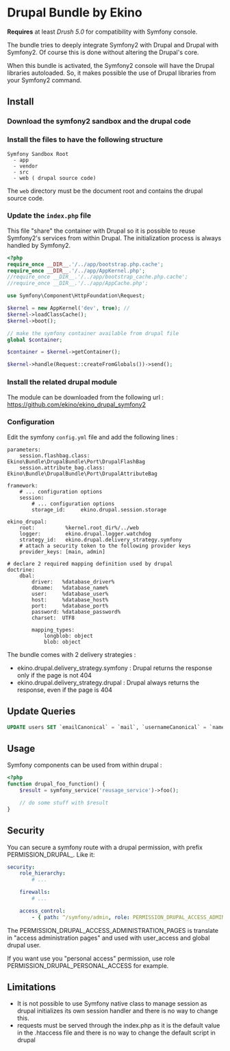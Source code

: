 Drupal Bundle by Ekino
======================

**Requires** at least *Drush 5.0* for compatibility with Symfony console.

The bundle tries to deeply integrate Symfony2 with Drupal and Drupal with Symfony2. Of course this is done without
altering the Drupal's core.

When this bundle is activated, the Symfony2 console will have the Drupal libraries autoloaded. So, it makes possible
the use of Drupal libraries from your Symfony2 command.

Install
-------

### Download the symfony2 sandbox and the drupal code

### Install the files to have the following structure

    Symfony Sandbox Root
      - app
      - vendor
      - src
      - web ( drupal source code)

The ``web`` directory must be the document root and contains the drupal source code.

### Update the ``index.php`` file

This file "share" the container with Drupal so it is possible to reuse Symfony2's services from within Drupal. The
initialization process is always handled by Symfony2.

``` php
<?php
require_once __DIR__.'/../app/bootstrap.php.cache';
require_once __DIR__.'/../app/AppKernel.php';
//require_once __DIR__.'/../app/bootstrap_cache.php.cache';
//require_once __DIR__.'/../app/AppCache.php';

use Symfony\Component\HttpFoundation\Request;

$kernel = new AppKernel('dev', true); //
$kernel->loadClassCache();
$kernel->boot();

// make the symfony container available from drupal file
global $container;

$container = $kernel->getContainer();

$kernel->handle(Request::createFromGlobals())->send();
```
### Install the related drupal module

The module can be downloaded from the following url : https://github.com/ekino/ekino_drupal_symfony2

### Configuration

Edit the symfony ``config.yml`` file and add the following lines :

    parameters:
        session.flashbag.class:       Ekino\Bundle\DrupalBundle\Port\DrupalFlashBag
        session.attribute_bag.class:  Ekino\Bundle\DrupalBundle\Port\DrupalAttributeBag

    framework:
        # ... configuration options
        session:
            # ... configuration options
            storage_id:     ekino.drupal.session.storage

    ekino_drupal:
        root:          %kernel.root_dir%/../web
        logger:        ekino.drupal.logger.watchdog
        strategy_id:   ekino.drupal.delivery_strategy.symfony
        # attach a security token to the following provider keys
        provider_keys: [main, admin]

    # declare 2 required mapping definition used by drupal
    doctrine:
        dbal:
            driver:   %database_driver%
            dbname:   %database_name%
            user:     %database_user%
            host:     %database_host%
            port:     %database_port%
            password: %database_password%
            charset:  UTF8

            mapping_types:
                longblob: object
                blob: object

The bundle comes with 2 delivery strategies :

* ekino.drupal.delivery_strategy.symfony : Drupal returns the response only if the page is not 404
* ekino.drupal.delivery_strategy.drupal  : Drupal always returns the response, even if the page is 404

Update Queries
--------------

``` sql
UPDATE users SET `emailCanonical` = `mail`, `usernameCanonical` = `name`, `roles` = 'b:0;';
```

Usage
-----

Symfony components can be used from within drupal :

``` php
<?php
function drupal_foo_function() {
    $result = symfony_service('reusage_service')->foo();

    // do some stuff with $result
}
```

Security
--------

You can secure a symfony route with a drupal permission, with prefix PERMISSION_DRUPAL_.
Like it:

``` yml
security:
    role_hierarchy:
        # ...

    firewalls:
        # ...

    access_control:
        - { path: ^/symfony/admin, role: PERMISSION_DRUPAL_ACCESS_ADMINISTRATION_PAGES }

```

The PERMISSION_DRUPAL_ACCESS_ADMINISTRATION_PAGES is translate in "access administration pages"
and used with user_access and global drupal user.

If you want use you "personal access" permission, use role PERMISSION_DRUPAL_PERSONAL_ACCESS for example.


Limitations
-----------

* It is not possible to use Symfony native class to manage session as drupal initializes its own session handler
and there is no way to change this.
* requests must be served through the index.php as it is the default value in the .htaccess file and there is no
way to change the default script in drupal

